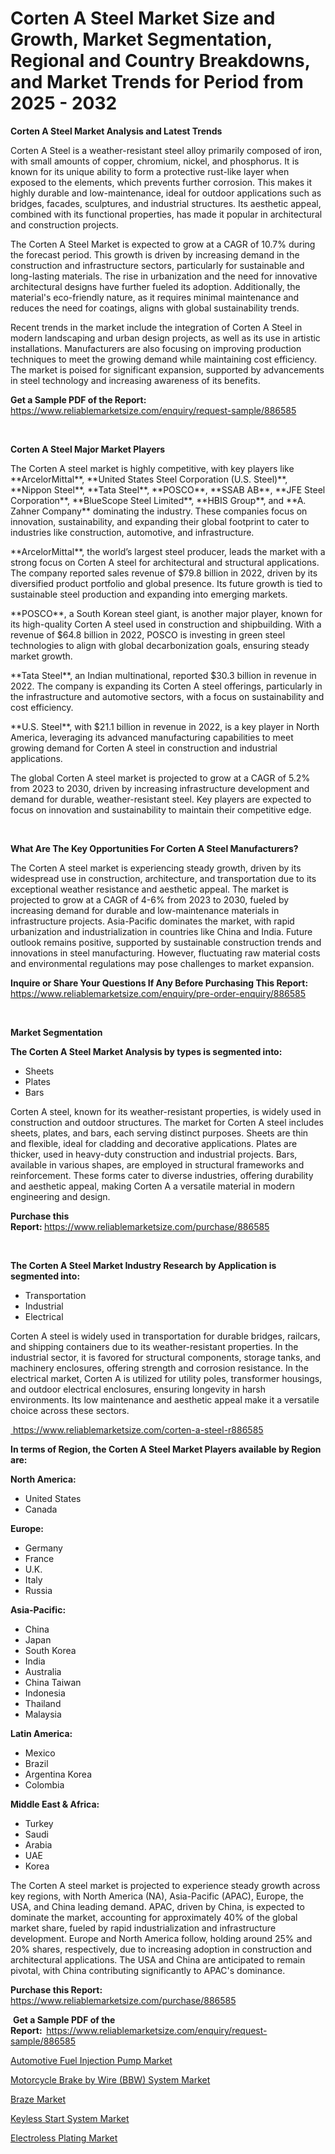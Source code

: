<p><h1>Corten A Steel Market Size and Growth, Market Segmentation, Regional and Country Breakdowns, and Market Trends for Period from 2025 -  2032</h1></p><p><strong>Corten A Steel Market Analysis and Latest Trends</strong></p>
<p><p>Corten A Steel is a weather-resistant steel alloy primarily composed of iron, with small amounts of copper, chromium, nickel, and phosphorus. It is known for its unique ability to form a protective rust-like layer when exposed to the elements, which prevents further corrosion. This makes it highly durable and low-maintenance, ideal for outdoor applications such as bridges, facades, sculptures, and industrial structures. Its aesthetic appeal, combined with its functional properties, has made it popular in architectural and construction projects.</p><p>The Corten A Steel Market is expected to grow at a CAGR of 10.7% during the forecast period. This growth is driven by increasing demand in the construction and infrastructure sectors, particularly for sustainable and long-lasting materials. The rise in urbanization and the need for innovative architectural designs have further fueled its adoption. Additionally, the material's eco-friendly nature, as it requires minimal maintenance and reduces the need for coatings, aligns with global sustainability trends.</p><p>Recent trends in the market include the integration of Corten A Steel in modern landscaping and urban design projects, as well as its use in artistic installations. Manufacturers are also focusing on improving production techniques to meet the growing demand while maintaining cost efficiency. The market is poised for significant expansion, supported by advancements in steel technology and increasing awareness of its benefits.</p></p>
<p><strong>Get a Sample PDF of the Report:&nbsp;</strong> <a href="https://www.reliablemarketsize.com/enquiry/request-sample/886585?utm_campaign=2195&utm_medium=2&utm_source=Github&utm_content=ia&utm_term=26012025&utm_id=corten-a-steel">https://www.reliablemarketsize.com/enquiry/request-sample/886585</a></p>
<p>&nbsp;</p>
<p><strong>Corten A Steel Major Market Players</strong></p>
<p><p>The Corten A steel market is highly competitive, with key players like **ArcelorMittal**, **United States Steel Corporation (U.S. Steel)**, **Nippon Steel**, **Tata Steel**, **POSCO**, **SSAB AB**, **JFE Steel Corporation**, **BlueScope Steel Limited**, **HBIS Group**, and **A. Zahner Company** dominating the industry. These companies focus on innovation, sustainability, and expanding their global footprint to cater to industries like construction, automotive, and infrastructure.</p><p>**ArcelorMittal**, the world’s largest steel producer, leads the market with a strong focus on Corten A steel for architectural and structural applications. The company reported sales revenue of $79.8 billion in 2022, driven by its diversified product portfolio and global presence. Its future growth is tied to sustainable steel production and expanding into emerging markets.</p><p>**POSCO**, a South Korean steel giant, is another major player, known for its high-quality Corten A steel used in construction and shipbuilding. With a revenue of $64.8 billion in 2022, POSCO is investing in green steel technologies to align with global decarbonization goals, ensuring steady market growth.</p><p>**Tata Steel**, an Indian multinational, reported $30.3 billion in revenue in 2022. The company is expanding its Corten A steel offerings, particularly in the infrastructure and automotive sectors, with a focus on sustainability and cost efficiency.</p><p>**U.S. Steel**, with $21.1 billion in revenue in 2022, is a key player in North America, leveraging its advanced manufacturing capabilities to meet growing demand for Corten A steel in construction and industrial applications.</p><p>The global Corten A steel market is projected to grow at a CAGR of 5.2% from 2023 to 2030, driven by increasing infrastructure development and demand for durable, weather-resistant steel. Key players are expected to focus on innovation and sustainability to maintain their competitive edge.</p></p>
<p>&nbsp;</p>
<p><strong>What Are The Key Opportunities For Corten A Steel Manufacturers?</strong></p>
<p><p>The Corten A steel market is experiencing steady growth, driven by its widespread use in construction, architecture, and transportation due to its exceptional weather resistance and aesthetic appeal. The market is projected to grow at a CAGR of 4-6% from 2023 to 2030, fueled by increasing demand for durable and low-maintenance materials in infrastructure projects. Asia-Pacific dominates the market, with rapid urbanization and industrialization in countries like China and India. Future outlook remains positive, supported by sustainable construction trends and innovations in steel manufacturing. However, fluctuating raw material costs and environmental regulations may pose challenges to market expansion.</p></p>
<p><strong>Inquire or Share Your Questions If Any Before Purchasing This Report:</strong> <a href="https://www.reliablemarketsize.com/enquiry/pre-order-enquiry/886585?utm_campaign=2195&utm_medium=2&utm_source=Github&utm_content=ia&utm_term=26012025&utm_id=corten-a-steel">https://www.reliablemarketsize.com/enquiry/pre-order-enquiry/886585</a></p>
<p>&nbsp;</p>
<p><strong>Market Segmentation</strong></p>
<p><strong>The Corten A Steel Market Analysis by types is segmented into:</strong></p>
<p><ul><li>Sheets</li><li>Plates</li><li>Bars</li></ul></p>
<p><p>Corten A steel, known for its weather-resistant properties, is widely used in construction and outdoor structures. The market for Corten A steel includes sheets, plates, and bars, each serving distinct purposes. Sheets are thin and flexible, ideal for cladding and decorative applications. Plates are thicker, used in heavy-duty construction and industrial projects. Bars, available in various shapes, are employed in structural frameworks and reinforcement. These forms cater to diverse industries, offering durability and aesthetic appeal, making Corten A a versatile material in modern engineering and design.</p></p>
<p><strong>Purchase this Report:&nbsp;</strong><a href="https://www.reliablemarketsize.com/purchase/886585?utm_campaign=2195&utm_medium=2&utm_source=Github&utm_content=ia&utm_term=26012025&utm_id=corten-a-steel">https://www.reliablemarketsize.com/purchase/886585</a></p>
<p>&nbsp;</p>
<p><strong>The Corten A Steel Market Industry Research by Application is segmented into:</strong></p>
<p><ul><li>Transportation</li><li>Industrial</li><li>Electrical</li></ul></p>
<p><p>Corten A steel is widely used in transportation for durable bridges, railcars, and shipping containers due to its weather-resistant properties. In the industrial sector, it is favored for structural components, storage tanks, and machinery enclosures, offering strength and corrosion resistance. In the electrical market, Corten A is utilized for utility poles, transformer housings, and outdoor electrical enclosures, ensuring longevity in harsh environments. Its low maintenance and aesthetic appeal make it a versatile choice across these sectors.</p></p>
<p><a href="https://www.reliablemarketsize.com/corten-a-steel-r886585?utm_campaign=2195&utm_medium=2&utm_source=Github&utm_content=ia&utm_term=26012025&utm_id=corten-a-steel">&nbsp;https://www.reliablemarketsize.com/corten-a-steel-r886585</a></p>
<p><strong>In terms of Region, the Corten A Steel Market Players available by Region are:</strong></p>
<p>
    <p> <strong> North America: </strong>
        <ul>
            <li>United States</li>
            <li>Canada</li>
        </ul>
        </p> 
    <p> <strong> Europe: </strong>
        <ul>
            <li>Germany</li>
            <li>France</li>
            <li>U.K.</li>
            <li>Italy</li>
            <li>Russia</li>
        </ul>
        </p> 
    <p> <strong> Asia-Pacific: </strong>
        <ul>
            <li>China</li>
            <li>Japan</li>
            <li>South Korea</li>
            <li>India</li>
            <li>Australia</li>
            <li>China Taiwan</li>
            <li>Indonesia</li>
            <li>Thailand</li>
            <li>Malaysia</li>
        </ul>
        </p> 
    <p> <strong> Latin America: </strong>
        <ul>
            <li>Mexico</li>
            <li>Brazil</li>
            <li>Argentina Korea</li>
            <li>Colombia</li>
        </ul>
        </p> 
    <p> <strong> Middle East & Africa: </strong>
        <ul>
            <li>Turkey</li>
            <li>Saudi</li>
            <li>Arabia</li>
            <li>UAE</li>
            <li>Korea</li>
        </ul>
    </p>
    </p>
<p><p>The Corten A steel market is projected to experience steady growth across key regions, with North America (NA), Asia-Pacific (APAC), Europe, the USA, and China leading demand. APAC, driven by China, is expected to dominate the market, accounting for approximately 40% of the global market share, fueled by rapid industrialization and infrastructure development. Europe and North America follow, holding around 25% and 20% shares, respectively, due to increasing adoption in construction and architectural applications. The USA and China are anticipated to remain pivotal, with China contributing significantly to APAC's dominance.</p></p>
<p><strong>Purchase this Report: </strong><a href="https://www.reliablemarketsize.com/purchase/886585?utm_campaign=2195&utm_medium=2&utm_source=Github&utm_content=ia&utm_term=26012025&utm_id=corten-a-steel">https://www.reliablemarketsize.com/purchase/886585</a></p>
<p>&nbsp;<strong>Get a Sample PDF of the Report:&nbsp;&nbsp;</strong><a href="https://www.reliablemarketsize.com/enquiry/request-sample/886585?utm_campaign=2195&utm_medium=2&utm_source=Github&utm_content=ia&utm_term=26012025&utm_id=corten-a-steel">https://www.reliablemarketsize.com/enquiry/request-sample/886585</a></p>
<p><strong></strong></p>
<p><p><a href="https://www.linkedin.com/pulse/market-analysis-indicates-automotive-fuel-injection-pump-size-f8hpf?utm_campaign=2195&utm_medium=2&utm_source=Github&utm_content=ia&utm_term=26012025&utm_id=corten-a-steel">Automotive Fuel Injection Pump Market</a></p><p><a href="https://www.linkedin.com/pulse/projected-growth-motorcycle-brake-wire-bbw-system-market-101-ze4xf?utm_campaign=2195&utm_medium=2&utm_source=Github&utm_content=ia&utm_term=26012025&utm_id=corten-a-steel">Motorcycle Brake by Wire (BBW) System Market</a></p><p><a href="https://github.com/ziogaskangui96/Market-Research-Report-List-1/blob/main/braze-market.md?utm_campaign=2195&utm_medium=2&utm_source=Github&utm_content=ia&utm_term=26012025&utm_id=corten-a-steel">Braze Market</a></p><p><a href="https://www.linkedin.com/pulse/keyless-start-system-market-analysis-report-2025-2032-key-insights-5qntc?utm_campaign=2195&utm_medium=2&utm_source=Github&utm_content=ia&utm_term=26012025&utm_id=corten-a-steel">Keyless Start System Market</a></p><p><a href="https://github.com/carylgrinko/Market-Research-Report-List-1/blob/main/electroless-plating-market.md?utm_campaign=2195&utm_medium=2&utm_source=Github&utm_content=ia&utm_term=26012025&utm_id=corten-a-steel">Electroless Plating Market</a></p></p>
